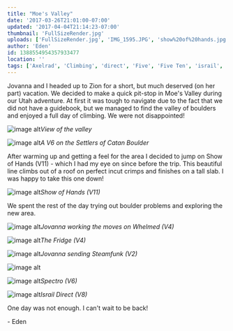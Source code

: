 ```yaml
---
title: "Moe's Valley"
date: '2017-03-26T21:01:00-07:00'
updated: '2017-04-04T21:14:23-07:00'
thumbnail: 'FullSizeRender.jpg'
uploads: ['FullSizeRender.jpg', 'IMG_1595.JPG', 'show%20of%20hands.jpg', 'IMG_1627.JPG', 'IMG_1633.JPG', 'IMG_1646.JPG', 'IMG_1652.JPG', 'IMG_1655.JPG', 'IMG_1659.JPG']
author: 'Eden'
id: 1388554954357933477
location: ''
tags: ['Axelrad', 'Climbing', 'direct', 'Five', 'Five Ten', 'israil', 'moes valley', 'sandstone', 'show of hands', 'Ten', 'utah']
---
```


Jovanna and I headed up to Zion for a short, but much deserved (on her part) vacation. We decided to make a quick pit-stop in Moe's Valley during our Utah adventure. At first it was tough to navigate due to the fact that we did not have a guidebook, but we managed to find the valley of boulders and enjoyed a full day of climbing. We were not disappointed! 

![image alt](uploads/FullSizeRender.jpg)*View of the valley*

![image alt](uploads/IMG_1595.JPG)*A V6 on the Settlers of Catan Boulder*

After warming up and getting a feel for the area I decided to jump on Show of Hands (V11) - which I had my eye on since before the trip. This beautiful line climbs out of a roof on perfect incut crimps and finishes on a tall slab. I was happy to take this one down!

![image alt](uploads/show%20of%20hands.jpg)*Show of Hands (V11)*

We spent the rest of the day trying out boulder problems and exploring the new area.

![image alt](uploads/IMG_1627.JPG)*Jovanna working the moves on Whelmed (V4)*

![image alt](uploads/IMG_1633.JPG)*The Fridge (V4)*

![image alt](uploads/IMG_1646.JPG)*Jovanna sending Steamfunk (V2)*

![image alt](uploads/IMG_1652.JPG)

![image alt](uploads/IMG_1655.JPG)*Spectro (V6)*

![image alt](uploads/IMG_1659.JPG)*Israil Direct (V8)*

One day was not enough. I can't wait to be back!

\- Eden

